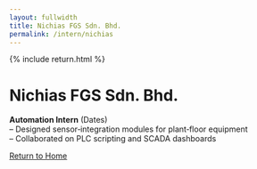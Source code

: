 ```yaml
---
layout: fullwidth
title: Nichias FGS Sdn. Bhd.
permalink: /intern/nichias
---
```


{% include return.html %}

# Nichias FGS Sdn. Bhd.

**Automation Intern** (Dates)  
– Designed sensor‐integration modules for plant‐floor equipment  
– Collaborated on PLC scripting and SCADA dashboards

<footer class="page-return-footer">
  <a href="/" class="return-btn">Return to Home</a>
</footer>
